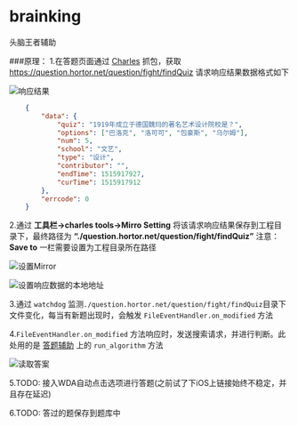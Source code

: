 # brainking
头脑王者辅助

###原理：
1.在答题页面通过 [Charles](http://blog.devtang.com/2015/11/14/charles-introduction/) 抓包，获取 https://question.hortor.net/question/fight/findQuiz 请求响应结果数据格式如下


![响应结果](http://upload-images.jianshu.io/upload_images/870531-3e223f612c731c9c.jpg?imageMogr2/auto-orient/strip%7CimageView2/2/w/1240)

```json
	{
		"data": {
			"quiz": "1919年成立于德国魏玛的著名艺术设计院校是？",
			"options": ["巴洛克", "洛可可", "包豪斯", "乌尔姆"],
			"num": 5,
			"school": "文艺",
			"type": "设计",
			"contributor": "",
			"endTime": 1515917927,
			"curTime": 1515917912
		},
		"errcode": 0
	}
```

2.通过 **工具栏->charles tools->Mirro Setting** 将该请求响应结果保存到工程目录下，最终路径为 **“./question.hortor.net/question/fight/findQuiz”**
注意： **Save to** 一栏需要设置为工程目录所在路径

![设置Mirror](http://upload-images.jianshu.io/upload_images/870531-70be6f4488ad44d7.jpg?imageMogr2/auto-orient/strip%7CimageView2/2/w/1240)

![设置响应数据的本地地址](http://upload-images.jianshu.io/upload_images/870531-8f0b7d2e8f93a0ee.jpg?imageMogr2/auto-orient/strip%7CimageView2/2/w/1240)

3.通过 `watchdog` 监测`./question.hortor.net/question/fight/findQuiz`目录下文件变化，每当有新题出现时，会触发 `FileEventHandler.on_modified` 方法

4.`FileEventHandler.on_modified` 方法响应时，发送搜索请求，并进行判断。此处用的是 [答题辅助](https://github.com/Skyexu/TopSup) 上的 `run_algorithm` 方法

![读取答案](http://upload-images.jianshu.io/upload_images/870531-45021cc84f51e974.png?imageMogr2/auto-orient/strip%7CimageView2/2/w/1240)

5.TODO: 接入WDA自动点击选项进行答题(之前试了下iOS上链接始终不稳定，并且存在延迟)

6.TODO: 答过的题保存到题库中
